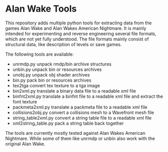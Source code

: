 Alan Wake Tools
===============

This repository adds multiple python tools for extracting data from the games Alan Wake and Alan Wakes American 
Nightmare. It is mainly intended for experimenting and reverse engineering several file formats, which are not yet 
fully understood. The file formats mainly consist of structural data, like description of levels or save games.

The following tools are available:

* unrmdp.py unpack rmdp/bin archive structures
* unbin.py unpack bin or resources archives
* unobj.py unpack obj shader archives
* bin.py pack bin or resources archives
* tex2tga convert tex texture to a tga image
* bin2xml.py translate a binary data file to a readable xml file
* binfnt2xml.py translate a binfnt file to a readable xml file and extract the font texture
* packmeta2xml.py translate a packmeta file to a readable xml file
* collisions2obj.py convert a collisions mesh to a Wavefront mesh file
* string_table2xml.py convert a string table file to a readable xml file
* xml2string_table.py pack a string table back together

The tools are currently mostly tested against Alan Wakes American Nightmare. While some of them like unrmdp or unbin
also work with the original Alan Wake. 